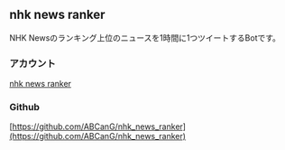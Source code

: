 nhk news ranker
----

NHK Newsのランキング上位のニュースを1時間に1つツイートするBotです。

### アカウント
[nhk news ranker](https://twitter.com/nhk_news_ranker)

### Github
[https://github.com/ABCanG/nhk_news_ranker](https://github.com/ABCanG/nhk_news_ranker)
